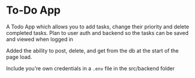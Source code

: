 # To-Do App

A Todo App which allows you to add tasks, change their priority and delete completed tasks. Plan to user auth and backend so the tasks can be saved and viewed when logged in

Added the ability to post, delete, and get from the db at the start of the page load.

Include you're own credentials in a `.env` file in the src/backend folder
